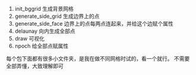 1. init_bggrid   生成背景网格
2. generate_side_grid  生成边界上的点
3. generate_side_face 边界上的点每两点连起来，并给这个边赋个属性
4. delaunay 向内生成全部点
5. draw 可视化
6. npoch 给全部点赋属性

每个包下面都有很多小文件夹，是我在做不同网格时试的，看一个就行。
不需要全部弄懂，大致理解即可